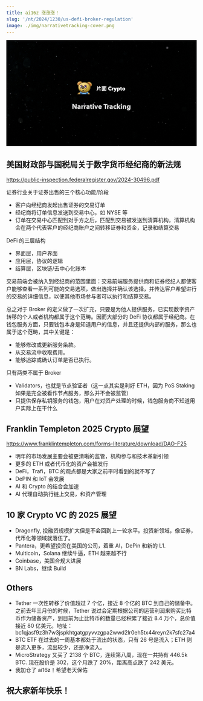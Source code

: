 ```yaml
---
title: ai16z 涨涨涨！
slug: '/nt/2024/1230/us-defi-broker-regulation'
image: ./img/narrativetracking-cover.png
---
```


![Narrative Tracking](./img/narrativetracking-cover.png "Narrative Tracking")

## 美国财政部与国税局关于数字货币经纪商的新法规

https://public-inspection.federalregister.gov/2024-30496.pdf

证券行业关于证券出售的三个核心功能/阶段
- 客户向经纪商发起出售证券的交易订单
- 经纪商将订单信息发送到交易中心，如 NYSE 等
- 订单在交易中心匹配到对手方之后，匹配到交易被发送到清算机构，清算机构会在两个代表客户的经纪商账户之间转移证券和资金，记录和结算交易

DeFi 的三层结构
- 界面层，用户界面
- 应用层，协议的逻辑
- 结算层，区块链/去中心化账本


交易前端会被纳入到经纪商的范围里面：交易前端服务提供商和证券经纪人都使客户能够查看一系列可能的交易选项，做出选择并确认该选择，并传达客户希望进行的交易的详细信息，以便其他市场参与者可以执行和结算交易。

总之对于 Broker 的定义做了一次扩充，只要是为他人提供服务，已实现数字资产转移的个人或者机构都属于这个范畴。因而大部分的 DeFi 协议都属于经纪商。在钱包服务方面，只要钱包本身是知道用户的信息，并且还提供内部的服务，那么也属于这个范畴，其中关键是：
- 能够修改或更新服务条款。
- 从交易流中收取费用。
- 能够追踪或确认订单是否已执行。

只有两类不属于 Broker
- Validators，也就是节点验证者（这一点其实是利好 ETH，因为 PoS Staking 如果是完全被看作节点服务，那么并不会被监管）
- 只提供保存私钥服务的钱包，用户在对资产处理的时候，钱包服务商不知道用户实际上在干什么

## Franklin Templeton 2025 Crypto 展望

https://www.franklintempleton.com/forms-literature/download/DAO-F25

- 明年的市场发展主要会被更清晰的监管，机构参与和技术革新引领
- 更多的 ETH 或者代币化的资产会被发行
- DeFi，Trafi，BTC 的观点都是大家之前平时看到的就不写了
- DePIN 和 IoT 会发展
- AI 和 Crypto 的结合会加速
- AI 代理自动执行链上交易，和资产管理

## 10 家 Crypto VC 的 2025 展望
- Dragonfly, 投融资规模扩大但是不会回到上一轮水平。投资新领域，像证券，代币化等领域就落伍了。
- Pantera，更希望投资在美国的公司，着重 AI，DePin 和新的 L1.
- Multicoin，Solana 继续牛逼，ETH 越来越不行
- Coinbase，美国合规大进展
- BN Labs，继续 Build


## Others
- Tether 一次性转移了价值超过 7 个亿，接近 8 个亿的 BTC 到自己的储备中。之前去年三月份的时候，Tether 说过会定期根据公司的运营利润来购买比特币作为储备资产，到目前为止比特币的数量已经积累了接近 8.4 万个，总价值接近 80 亿美元。地址：bc1qjasf9z3h7w3jspkhtgatgpyvvzgpa2wwd2lr0eh5tx44reyn2k7sfc27a4
- BTC ETF 在过去的一周基本都处于流出的状态，只有 26 号是流入；ETH 则是流入更多，流出较少，还是净流入。
- MicroStrategy 又买了 2138 个 BTC，连续第八周，现在一共持有 446.5k BTC. 现在股价是 302，这个月跌了 20%，距离高点跌了 242 美元。
- 我加仓了 ai16z！希望老天保佑


## 祝大家新年快乐！